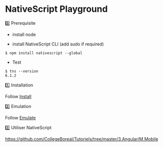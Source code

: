# NativeScript Playground


:zero: Prerequisite

* install node

* install NativeScript CLI (add sudo if required)

```
$ npm install nativescript --global
 ```
 
 * Test
 
 ```
$ tns --version
6.1.2
 ```

:one: Installation

  Follow [Install](installation)

:two: Emulation

  Follow [Emulate](emulation)


:three: Utiliser NativeScript

https://github.com/CollegeBoreal/Tutoriels/tree/master/3.Angular/M.Mobile


